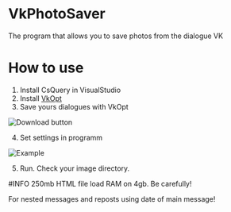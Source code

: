 # VkPhotoSaver
The program that allows you to save photos from the dialogue VK

# How to use
1) Install CsQuery in VisualStudio
2) Install [VkOpt](https://chrome.google.com/webstore/detail/vkopt/hoboppgpbgclpfnjfdidokiilachfcbb)
3) Save yours dialogues with VkOpt

![Download button](https://pp.userapi.com/c845522/v845522169/1c902c/J9JG9AhZI7I.jpg)

4) Set settings in programm

![Example](https://pp.userapi.com/c845522/v845522169/1c9047/n58jDbnzXlw.jpg)

5) Run. Check your image directory.

#INFO
250mb HTML file load RAM on 4gb. Be carefully!

For nested messages and reposts using date of main message!